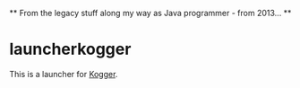 ** From the legacy stuff along my way as Java programmer - from 2013... **

# launcherkogger

This is a launcher for [Kogger](https://github.com/julianoborba/kogger).
